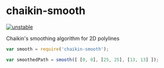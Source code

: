 chaikin-smooth
==============

[![unstable](http://hughsk.github.io/stability-badges/dist/unstable.svg)](http://github.com/hughsk/stability-badges)

Chaikin's smoothing algorithm for 2D polylines

```js
var smooth = require('chaikin-smooth');

var smoothedPath = smooth([ [0, 0], [25, 25], [13, 13] ]);
```